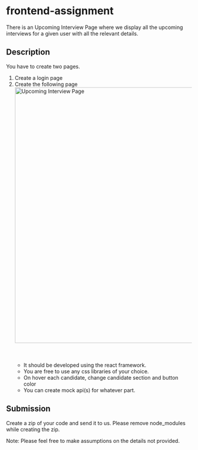 # frontend-assignment

There is an Upcoming Interview Page where we display all the
upcoming interviews for a given user with all the relevant details.

## Description
You have to create two pages.

1. Create a login page
2. Create the following page
   <img width="692" alt="Upcoming Interview Page" src="https://user-images.githubusercontent.com/9131336/227365435-09711d80-ca72-4917-ab14-9a22c9f6448c.png">
    <br><br><br><br>
    - It should be developed using the react framework.
    - You are free to use any css libraries of your choice.
    - On hover each candidate, change candidate section and button color<br/>
    - You can create mock api(s) for whatever part.

## Submission
Create a zip of your code and send it to us. Please remove node_modules while creating the zip.

Note: Please feel free to make assumptions on the details not provided.

